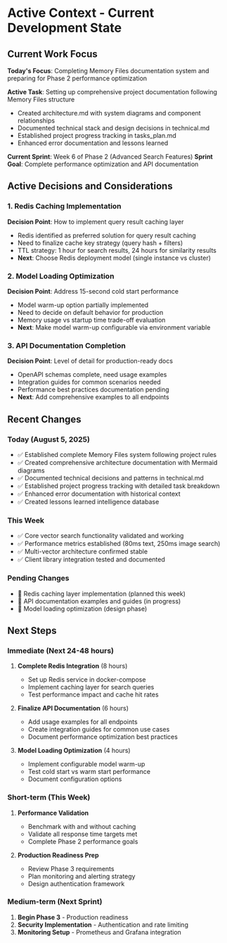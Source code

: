 # Active Context - Current Development State

## Current Work Focus

**Today's Focus**: Completing Memory Files documentation system and preparing for Phase 2 performance optimization

**Active Task**: Setting up comprehensive project documentation following Memory Files structure
- Created architecture.md with system diagrams and component relationships
- Documented technical stack and design decisions in technical.md  
- Established project progress tracking in tasks_plan.md
- Enhanced error documentation and lessons learned

**Current Sprint**: Week 6 of Phase 2 (Advanced Search Features)
**Sprint Goal**: Complete performance optimization and API documentation

## Active Decisions and Considerations

### 1. Redis Caching Implementation
**Decision Point**: How to implement query result caching layer
- Redis identified as preferred solution for query result caching
- Need to finalize cache key strategy (query hash + filters)
- TTL strategy: 1 hour for search results, 24 hours for similarity results
- **Next**: Choose Redis deployment model (single instance vs cluster)

### 2. Model Loading Optimization  
**Decision Point**: Address 15-second cold start performance
- Model warm-up option partially implemented
- Need to decide on default behavior for production
- Memory usage vs startup time trade-off evaluation
- **Next**: Make model warm-up configurable via environment variable

### 3. API Documentation Completion
**Decision Point**: Level of detail for production-ready docs
- OpenAPI schemas complete, need usage examples
- Integration guides for common scenarios needed
- Performance best practices documentation pending
- **Next**: Add comprehensive examples to all endpoints

## Recent Changes

### Today (August 5, 2025)
- ✅ Established complete Memory Files system following project rules
- ✅ Created comprehensive architecture documentation with Mermaid diagrams
- ✅ Documented technical decisions and patterns in technical.md
- ✅ Established project progress tracking with detailed task breakdown
- ✅ Enhanced error documentation with historical context
- ✅ Created lessons learned intelligence database

### This Week
- ✅ Core vector search functionality validated and working
- ✅ Performance metrics established (80ms text, 250ms image search)
- ✅ Multi-vector architecture confirmed stable
- ✅ Client library integration tested and documented

### Pending Changes
- 🔄 Redis caching layer implementation (planned this week)
- 🔄 API documentation examples and guides (in progress)
- 🔄 Model loading optimization (design phase)

## Next Steps

### Immediate (Next 24-48 hours)
1. **Complete Redis Integration** (8 hours)
   - Set up Redis service in docker-compose
   - Implement caching layer for search queries
   - Test performance impact and cache hit rates

2. **Finalize API Documentation** (6 hours)
   - Add usage examples for all endpoints
   - Create integration guides for common use cases
   - Document performance optimization best practices

3. **Model Loading Optimization** (4 hours)
   - Implement configurable model warm-up
   - Test cold start vs warm start performance
   - Document configuration options

### Short-term (This Week)
1. **Performance Validation**
   - Benchmark with and without caching
   - Validate all response time targets met
   - Complete Phase 2 performance goals

2. **Production Readiness Prep**
   - Review Phase 3 requirements
   - Plan monitoring and alerting strategy
   - Design authentication framework

### Medium-term (Next Sprint)
1. **Begin Phase 3** - Production readiness
2. **Security Implementation** - Authentication and rate limiting
3. **Monitoring Setup** - Prometheus and Grafana integration